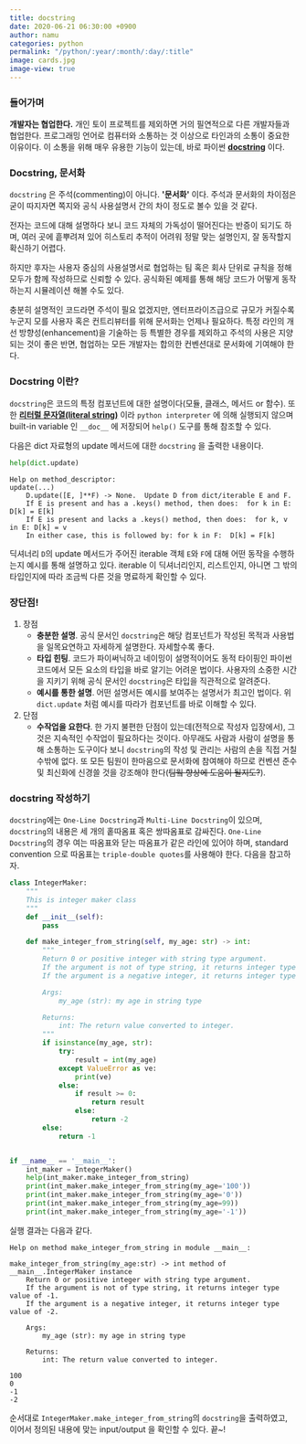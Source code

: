 ```yaml
---
title: docstring
date: 2020-06-21 06:30:00 +0900
author: namu
categories: python
permalink: "/python/:year/:month/:day/:title"
image: cards.jpg
image-view: true
---
```


### 들어가며

**개발자는 협업한다.**
개인 토이 프로젝트를 제외하면 거의 필연적으로 다른 개발자들과 협업한다.
프로그래밍 언어로 컴퓨터와 소통하는 것 이상으로 타인과의 소통이 중요한 이유이다.
이 소통을 위해 매우 유용한 기능이 있는데, 바로 파이썬 **[docstring](https://wikidocs.net/16050)** 이다.

### Docstring, 문서화

`docstring` 은 주석(commenting)이 아니다. **'문서화'** 이다. 주석과 문서화의 차이점은 굳이 따지자면
쪽지와 공식 사용설명서 간의 차이 정도로 볼수 있을 것 같다.

전자는 코드에 대해 설명하다 보니 코드 자체의 가독성이 떨어진다는 반증이 되기도 하며,
여러 곳에 흩뿌려져 있어 히스토리 추적이 어려워 정말 맞는 설명인지, 잘 동작할지 확신하기 어렵다.

하지만 후자는 사용자 중심의 사용설명서로 협업하는 팀 혹은 회사 단위로 규칙을 정해 모두가 함께 작성하므로 신뢰할 수 있다.
공식화된 예제를 통해 해당 코드가 어떻게 동작하는지 시뮬레이션 해볼 수도 있다.

충분히 설명적인 코드라면 주석이 필요 없겠지만,
엔터프라이즈급으로 규모가 커질수록 누군지 모를 사용자 혹은 컨트리뷰터를 위해 문서화는 언제나 필요하다.
특정 라인의 개선 방향성(enhancement)을 기술하는 등 특별한 경우를 제외하고 주석의 사용은 지양되는 것이 좋은 반면,
협업하는 모든 개발자는 합의한 컨벤션대로 문서화에 기여해야 한다.

### Docstring 이란?

```docstring```은 코드의 특정 컴포넌트에 대한 설명이다(모듈, 클래스, 메서드 or 함수).
또한 **[리터럴 문자열(literal string)](https://www.computerhope.com/jargon/l/literal.htm)** 이라
`python interpreter` 에 의해 실행되지 않으며 built-in variable 인 `__doc__` 에 저장되어 `help()` 도구를 통해 참조할 수 있다.

다음은 dict 자료형의 update 메서드에 대한 `docstring` 을 출력한 내용이다.

```python
help(dict.update)
```

```text
Help on method_descriptor:
update(...)
    D.update([E, ]**F) -> None.  Update D from dict/iterable E and F.
    If E is present and has a .keys() method, then does:  for k in E: D[k] = E[k]
    If E is present and lacks a .keys() method, then does:  for k, v in E: D[k] = v
    In either case, this is followed by: for k in F:  D[k] = F[k]
```

딕셔너리 ```D```의 update 메서드가 주어진 iterable 객체 ```E```와 ```F```에 대해 어떤 동작을 수행하는지
예시를 통해 설명하고 있다. iterable 이 딕셔너리인지, 리스트인지,
아니면 그 밖의 타입인지에 따라 조금씩 다른 것을 명료하게 확인할 수 있다.

### 장단점!

1. 장점
    - **충분한 설명**.
    공식 문서인 ```docstring```은 해당 컴포넌트가 작성된 목적과 사용법을 일목요연하고 자세하게 설명한다. 자세할수록 좋다.
    - **타입 힌팅**.
    코드가 파이써닉하고 네이밍이 설명적이어도 동적 타이핑인 파이썬 코드에서 모든 요소의 타입을 바로 알기는 어려운 법이다.
    사용자의 소중한 시간을 지키기 위해 공식 문서인 ```docstring```은 타입을 직관적으로 알려준다.
    - **예시를 통한 설명**.
    어떤 설명서든 예시를 보여주는 설명서가 최고인 법이다. 위 `dict.update` 처럼 예시를 따라가 컴포넌트를 바로 이해할 수 있다.
2. 단점
    - **수작업을 요한다**.
    한 가지 불편한 단점이 있는데(전적으로 작성자 입장에서), 그것은 지속적인 수작업이 필요하다는 것이다.
    아무래도 사람과 사람이 설명을 통해 소통하는 도구이다 보니 ```docstring```의 작성 및 관리는 사람의 손을 직접 거칠 수밖에 없다.
    또 모든 팀원이 한마음으로 문서화에 참여해야 하므로 컨벤션 준수 및 최신화에 신경쓸 것을 강조해야
    한다(<del>팀웤 향상에 도움이 될지도?</del>).

### docstring 작성하기

```docstring```에는 ```One-Line Docstring```과 ```Multi-Line Docstring```이 있으며,
```docstring```의 내용은 세 개의 홑따옴표 혹은 쌍따옴표로 감싸진다.
```One-Line Docstring```의 경우 여는 따옴표와 닫는 따옴표가 같은 라인에 있어야 하며,
standard convention 으로 따옴표는 ```triple-double quotes```를 사용해야 한다.
다음을 참고하자.

```python
class IntegerMaker:
    """
    This is integer maker class
    """
    def __init__(self):
        pass

    def make_integer_from_string(self, my_age: str) -> int:
        """
        Return 0 or positive integer with string type argument.
        If the argument is not of type string, it returns integer type value of -1.
        If the argument is a negative integer, it returns integer type value of -2.

        Args:
            my_age (str): my age in string type

        Returns:
            int: The return value converted to integer.
        """
        if isinstance(my_age, str):
            try:
                result = int(my_age)
            except ValueError as ve:
                print(ve)
            else:
                if result >= 0:
                    return result
                else:
                    return -2
        else:
            return -1


if __name__ == '__main__':
    int_maker = IntegerMaker()
    help(int_maker.make_integer_from_string)
    print(int_maker.make_integer_from_string(my_age='100'))
    print(int_maker.make_integer_from_string(my_age='0'))
    print(int_maker.make_integer_from_string(my_age=99))
    print(int_maker.make_integer_from_string(my_age='-1'))
```

실행 결과는 다음과 같다.

```text
Help on method make_integer_from_string in module __main__:

make_integer_from_string(my_age:str) -> int method of __main__.IntegerMaker instance
    Return 0 or positive integer with string type argument.
    If the argument is not of type string, it returns integer type value of -1.
    If the argument is a negative integer, it returns integer type value of -2.
    
    Args:
        my_age (str): my age in string type
    
    Returns:
        int: The return value converted to integer.

100
0
-1
-2
```

순서대로 ```IntegerMaker.make_integer_from_string```의 ```docstring```을 출력하였고,<br/>
이어서 정의된 내용에 맞는 input/output 을 확인할 수 있다. 끝~!

